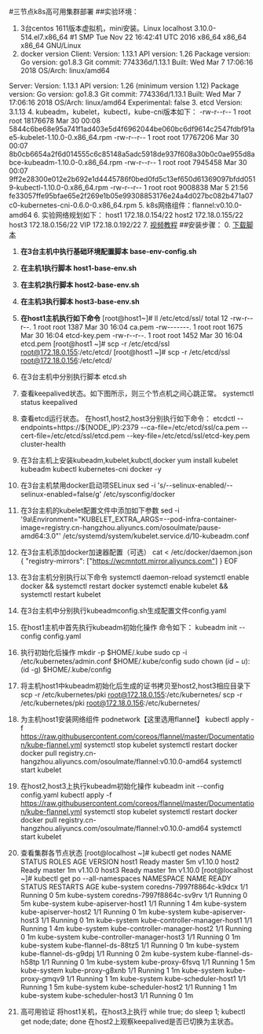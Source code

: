 #三节点k8s高可用集群部署
##实验环境：
1. 3台centos 1611版本虚拟机，mini安装。Linux localhost 3.10.0-514.el7.x86_64 #1 SMP Tue Nov 22 16:42:41 UTC 2016 x86_64 x86_64 x86_64 GNU/Linux
2. docker version
 Client:
 Version:         1.13.1
 API version:     1.26
 Package version: <unknown>
 Go version:      go1.8.3
 Git commit:      774336d/1.13.1
 Built:           Wed Mar  7 17:06:16 2018
 OS/Arch:         linux/amd64

 Server:
 Version:         1.13.1
 API version:     1.26 (minimum version 1.12)
 Package version: <unknown>
 Go version:      go1.8.3
 Git commit:      774336d/1.13.1
 Built:           Wed Mar  7 17:06:16 2018
 OS/Arch:         linux/amd64
 Experimental:    false
3. etcd Version: 3.1.13
4. kubeadm，kubelet，kubectl，kube-cni版本如下：
-rw-r--r--  1 root    root    18176678 Mar 30 00:08 5844c6be68e95a741f1ad403e5d4f6962044be060bc6df9614c2547fdbf91ae5-kubelet-1.10.0-0.x86_64.rpm
-rw-r--r--  1 root    root    17767206 Mar 30 00:07 8b0cb6654a2f6d014555c6c85148a5adc5918de937f608a30b0c0ae955d8abce-kubeadm-1.10.0-0.x86_64.rpm
-rw-r--r--  1 root    root     7945458 Mar 30 00:07 9ff2e28300e012e2b692e1d4445786f0bed0fd5c13ef650d61369097bfdd0519-kubectl-1.10.0-0.x86_64.rpm
-rw-r--r--  1 root    root     9008838 Mar  5 21:56 fe33057ffe95bfae65e2f269e1b05e99308853176e24a4d027bc082b471a07c0-kubernetes-cni-0.6.0-0.x86_64.rpm
5. k8s网络组件：flannel:v0.10.0-amd64
6. 实验网络规划如下：
host1 172.18.0.154/22 
host2 172.18.0.155/22
host3 172.18.0.156/22
VIP 172.18.0.192/22
7. [视频教程](https://pan.baidu.com/s/1XVagd765eGacuoR_cgesiQ)
##安装步骤：
0. [下载脚本](https://pan.baidu.com/s/1oK7PRLeeYHrouNCRgIQlcQ)
1. __在3台主机中执行基础环境配置脚本 base-env-config.sh__
2. __在主机1执行脚本 host1-base-env.sh__
3. __在主机2执行脚本 host2-base-env.sh__
4. __在主机3执行脚本 host3-base-env.sh__
5. __在host1主机执行如下命令__
[root@host1~]# ll /etc/etcd/ssl/
total 12
-rw-r--r--. 1 root root 1387 Mar 30 16:04 ca.pem
-rw-------. 1 root root 1675 Mar 30 16:04 etcd-key.pem
-rw-r--r--. 1 root root 1452 Mar 30 16:04 etcd.pem
[root@host1 ~]# scp -r /etc/etcd/ssl root@172.18.0.155:/etc/etcd/
[root@host1 ~]# scp -r /etc/etcd/ssl root@172.18.0.156:/etc/etcd/
6. 在3台主机中分别执行脚本 etcd.sh
7. 查看keepalived状态。如下图所示，则三个节点机之间心跳正常。
systemctl status keepalived
8. 查看etcd运行状态。
在host1,host2,host3分别执行如下命令：
etcdctl  --endpoints=https://${NODE_IP}:2379  --ca-file=/etc/etcd/ssl/ca.pem  --cert-file=/etc/etcd/ssl/etcd.pem  --key-file=/etc/etcd/ssl/etcd-key.pem cluster-health
9. 在3台主机上安装kubeadm,kubelet,kubctl,docker
yum install kubelet kubeadm kubectl kubernetes-cni docker -y
10. 在3台主机禁用docker启动项SELinux
sed -i 's/--selinux-enabled/--selinux-enabled=false/g' /etc/sysconfig/docker
11. 在3台主机的kubelet配置文件中添加如下参数
sed -i '9a\Environment="KUBELET_EXTRA_ARGS=--pod-infra-container-image=registry.cn-hangzhou.aliyuncs.com/osoulmate/pause-amd64:3.0"'  /etc/systemd/system/kubelet.service.d/10-kubeadm.conf
12. 在3台主机添加docker加速器配置（可选）
cat <<EOF > /etc/docker/daemon.json
{
        "registry-mirrors": ["https://wcmntott.mirror.aliyuncs.com"] 
}
EOF
13. 在3台主机分别执行以下命令
systemctl daemon-reload
systemctl enable docker && systemctl restart docker
systemctl enable kubelet && systemctl restart kubelet
14. 在3台主机中分别执行kubeadmconfig.sh生成配置文件config.yaml
15. 在host1主机中首先执行kubeadm初始化操作
命令如下：
kubeadm init --config config.yaml

16. 执行初始化后操作
  mkdir -p $HOME/.kube
  sudo cp -i /etc/kubernetes/admin.conf $HOME/.kube/config
  sudo chown $(id -u):$(id -g) $HOME/.kube/config
17. 将主机host1中kubeadm初始化后生成的证书拷贝至host2,host3相应目录下
scp -r /etc/kubernetes/pki root@172.18.0.155:/etc/kubernetes/
scp -r /etc/kubernetes/pki root@172.18.0.156:/etc/kubernetes/
18. 为主机host1安装网络组件 podnetwork【这里选用flannel】
kubectl apply -f https://raw.githubusercontent.com/coreos/flannel/master/Documentation/kube-flannel.yml
systemctl stop kubelet
systemctl restart docker
docker pull registry.cn-hangzhou.aliyuncs.com/osoulmate/flannel:v0.10.0-amd64
systemctl start kubelet
19. 在host2,host3上执行kubeadm初始化操作
kubeadm init --config config.yaml
kubectl apply -f https://raw.githubusercontent.com/coreos/flannel/master/Documentation/kube-flannel.yml
systemctl stop kubelet
systemctl restart docker
docker pull registry.cn-hangzhou.aliyuncs.com/osoulmate/flannel:v0.10.0-amd64
systemctl start kubelet
20. 查看集群各节点状态
[root@localhost ~]# kubectl get nodes
NAME      STATUS    ROLES     AGE       VERSION
host1     Ready     master    5m        v1.10.0
host2     Ready     master    1m        v1.10.0
host3     Ready     master    1m        v1.10.0
[root@localhost ~]# kubectl get po --all-namespaces
NAMESPACE     NAME                            READY     STATUS    RESTARTS   AGE
kube-system   coredns-7997f8864c-k9dcx        1/1       Running   0          5m
kube-system   coredns-7997f8864c-sv9rv        1/1       Running   0          5m
kube-system   kube-apiserver-host1            1/1       Running   1          4m
kube-system   kube-apiserver-host2            1/1       Running   0          1m
kube-system   kube-apiserver-host3            1/1       Running   0          1m
kube-system   kube-controller-manager-host1   1/1       Running   1          4m
kube-system   kube-controller-manager-host2   1/1       Running   0          1m
kube-system   kube-controller-manager-host3   1/1       Running   0          1m
kube-system   kube-flannel-ds-88tz5           1/1       Running   0          1m
kube-system   kube-flannel-ds-g9dpj           1/1       Running   0          2m
kube-system   kube-flannel-ds-h58tp           1/1       Running   0          1m
kube-system   kube-proxy-6fsvq                1/1       Running   1          5m
kube-system   kube-proxy-g8xnb                1/1       Running   1          1m
kube-system   kube-proxy-gmqv9                1/1       Running   1          1m
kube-system   kube-scheduler-host1            1/1       Running   1          5m
kube-system   kube-scheduler-host2            1/1       Running   1          1m
kube-system   kube-scheduler-host3            1/1       Running   0          1m
21. 高可用验证
将host1关机，在host3上执行
while true; do  sleep 1; kubectl get node;date; done
在host2上观察keepalived是否已切换为主状态。


